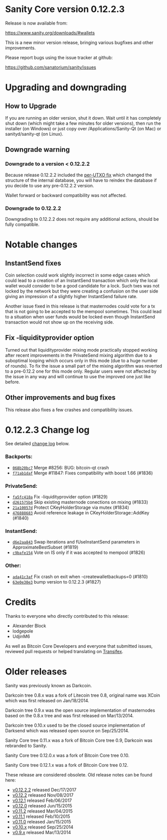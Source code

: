Sanity Core version 0.12.2.3
==========================

Release is now available from:

  <https://www.sanity.org/downloads/#wallets>

This is a new minor version release, bringing various bugfixes and other
improvements.

Please report bugs using the issue tracker at github:

  <https://github.com/sanatorium/sanity/issues>


Upgrading and downgrading
=========================

How to Upgrade
--------------

If you are running an older version, shut it down. Wait until it has completely
shut down (which might take a few minutes for older versions), then run the
installer (on Windows) or just copy over /Applications/Sanity-Qt (on Mac) or
sanityd/sanity-qt (on Linux).

Downgrade warning
-----------------

### Downgrade to a version < 0.12.2.2

Because release 0.12.2.2 included the [per-UTXO fix](release-notes/sanity/release-notes-0.12.2.2.md#per-utxo-fix)
which changed the structure of the internal database, you will have to reindex
the database if you decide to use any pre-0.12.2.2 version.

Wallet forward or backward compatibility was not affected.

### Downgrade to 0.12.2.2

Downgrading to 0.12.2.2 does not require any additional actions, should be
fully compatible.

Notable changes
===============

InstantSend fixes
-----------------

Coin selection could work slightly incorrect in some edge cases which could
lead to a creation of an InstantSend transaction which only the local wallet
would consider to be a good candidate for a lock. Such txes was not locked by
the network but they were creating a confusion on the user side giving an
impression of a slightly higher InstantSend failure rate.

Another issue fixed in this release is that masternodes could vote for a tx
that is not going to be accepted to the mempool sometimes. This could lead to
a situation when user funds would be locked even though InstantSend transaction
would not show up on the receiving side.

Fix -liquidityprovider option
-----------------------------

Turned out that liquidityprovider mixing mode practically stopped working after
recent improvements in the PrivateSend mixing algorithm due to a suboptimal
looping which occurs only in this mode (due to a huge number of rounds). To fix
the issue a small part of the mixing algorithm was reverted to a pre-0.12.2 one
for this mode only. Regular users were not affected by the issue in any way and
will continue to use the improved one just like before.

Other improvements and bug fixes
--------------------------------

This release also fixes a few crashes and compatibility issues.


0.12.2.3 Change log
===================

See detailed [change log](https://github.com/sanatorium/sanity/compare/v0.12.2.2...sanatorium:v0.12.2.3) below.

### Backports:
- [`068b20bc7`](https://github.com/sanatorium/sanity/commit/068b20bc7) Merge #8256: BUG: bitcoin-qt crash
- [`f71ab1daf`](https://github.com/sanatorium/sanity/commit/f71ab1daf) Merge #11847: Fixes compatibility with boost 1.66 (#1836)

### PrivateSend:
- [`fa5fc418a`](https://github.com/sanatorium/sanity/commit/fa5fc418a) Fix -liquidityprovider option (#1829)
- [`d261575b4`](https://github.com/sanatorium/sanity/commit/d261575b4) Skip existing masternode conections on mixing (#1833)
- [`21a10057d`](https://github.com/sanatorium/sanity/commit/21a10057d) Protect CKeyHolderStorage via mutex (#1834)
- [`476888683`](https://github.com/sanatorium/sanity/commit/476888683) Avoid reference leakage in CKeyHolderStorage::AddKey (#1840)

### InstantSend:
- [`d6e2aa843`](https://github.com/sanatorium/sanity/commit/d6e2aa843) Swap iterations and fUseInstantSend parameters in ApproximateBestSubset (#1819)
- [`c9bafe154`](https://github.com/sanatorium/sanity/commit/c9bafe154) Vote on IS only if it was accepted to mempool (#1826)

### Other:
- [`ada41c3af`](https://github.com/sanatorium/sanity/commit/ada41c3af) Fix crash on exit when -createwalletbackups=0 (#1810)
- [`63e0e30e3`](https://github.com/sanatorium/sanity/commit/63e0e30e3) bump version to 0.12.2.3 (#1827)

Credits
=======

Thanks to everyone who directly contributed to this release:

- Alexander Block
- lodgepole
- UdjinM6

As well as Bitcoin Core Developers and everyone that submitted issues,
reviewed pull requests or helped translating on
[Transifex](https://www.transifex.com/projects/p/sanity/).


Older releases
==============

Sanity was previously known as Darkcoin.

Darkcoin tree 0.8.x was a fork of Litecoin tree 0.8, original name was XCoin
which was first released on Jan/18/2014.

Darkcoin tree 0.9.x was the open source implementation of masternodes based on
the 0.8.x tree and was first released on Mar/13/2014.

Darkcoin tree 0.10.x used to be the closed source implementation of Darksend
which was released open source on Sep/25/2014.

Sanity Core tree 0.11.x was a fork of Bitcoin Core tree 0.9,
Darkcoin was rebranded to Sanity.

Sanity Core tree 0.12.0.x was a fork of Bitcoin Core tree 0.10.

Sanity Core tree 0.12.1.x was a fork of Bitcoin Core tree 0.12.

These release are considered obsolete. Old release notes can be found here:

- [v0.12.2.2](release-notes/sanity/release-notes-0.12.2.2.md) released Dec/17/2017
- [v0.12.2](release-notes/sanity/release-notes-0.12.2.md) released Nov/08/2017
- [v0.12.1](release-notes/sanity/release-notes-0.12.1.md) released Feb/06/2017
- [v0.12.0](release-notes/sanity/release-notes-0.12.0.md) released Jun/15/2015
- [v0.11.2](release-notes/sanity/release-notes-0.11.2.md) released Mar/04/2015
- [v0.11.1](release-notes/sanity/release-notes-0.11.1.md) released Feb/10/2015
- [v0.11.0](release-notes/sanity/release-notes-0.11.0.md) released Jan/15/2015
- [v0.10.x](release-notes/sanity/release-notes-0.10.0.md) released Sep/25/2014
- [v0.9.x](release-notes/sanity/release-notes-0.9.0.md) released Mar/13/2014

